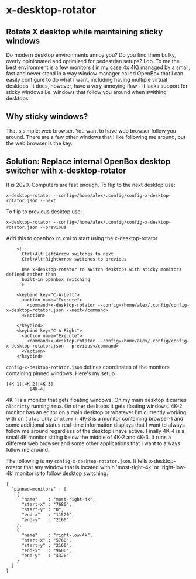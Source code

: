 # x-desktop-rotator

## Rotate X desktop while maintaining sticky windows

Do modern desktop environments annoy you? Do you find them bulky, overly opinionated and optimized for pedestrian setups? I do. To me the best environment is a few monitors ( in my case 4x 4K) managed by a small, fast and never stand in a way window manager called OpenBox that I can easily configure to do what I want, including having multiple virtual desktops. It does, however, have a very annoying flaw - it lacks support for sticky windows i.e. windows that follow you around when swithing desktops.

## Why sticky windows?

That's simple: web browser. You want to have web browser follow you around. There are a few other windows that I like following me around, but the web browser is the key.

## Solution: Replace internal OpenBox desktop switcher with x-desktop-rotator

It is 2020. Computers are fast enough. To flip to the next desktop use:

`x-desktop-rotator --config=/home/alex/.config/config-x-desktop-rotator.json --next`

To flip to previous desktop use:

`x-desktop-rotator --config=/home/alex/.config/config-x-desktop-rotator.json --previous`


Add this to openbox rc.xml to start using the x-desktop-rotator

```
    <!--
      Ctrl+Alt+LeftArrow switches to next
      Ctrl+Alt+RightArrow switches to previous

      Use x-desktop-rotator to switch desktops with sticky monitors defined rather than
      built-in openbox switching
    -->

    <keybind key="C-A-Left">
      <action name="Execute">
        <command>x-desktop-rotator --config=/home/alex/.config/config-x-desktop-rotator.json --next</command>
      </action>

    </keybind>
    <keybind key="C-A-Right">
      <action name="Execute">
        <command>x-desktop-rotator --config=/home/alex/.config/config-x-desktop-rotator.json --previous</command>
      </action>
    </keybind>
```

`config-x-desktop-rotator.json` defines coordinates of the monitors containing pinned windows. Here's my setup

```
[4K-1][4K-2][4K-3]
         [4K-4]

```
4K-1 is a monitor that gets floating windows. On my main desktop it carries `alacritty` running `tmux`. On other desktops it gets floating windows. 4K-2 monitor has an editor on a main desktop or whatever I'm currently working with on ( `alacritty` or `xterm` ). 4K-3 is a monitor containing browser-1 and some additional status real-time information displays that I want to always follow me around regardless of the desktop i have active. Finally 4K-4 is a small 4K monitor sitting below the middle of 4K-2 and 4K-3. It runs a different web browser and some other applications that I want to always follow me around.

The following is my `config-x-desktop-rotator.json`. It tells x-desktop-rotator that any window that is located within 'most-right-4k' or 'right-low-4k' monitor is to follow desktop switching.

```
{
  "pinned-monitors" : [
    {
      "name"    : "most-right-4k",
      "start-x" : "7680",
      "start-y" : "0",
      "end-x"   : "11520",
      "end-y"   : "2160"
    },
    {
      "name"    : "right-low-4k",
      "start-x" : "5760",
      "start-y" : "2160",
      "end-x"   : "9600",
      "end-y"   : "4320"
    }
  ]
}

```

